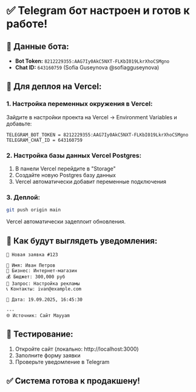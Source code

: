 # ✅ Telegram бот настроен и готов к работе!

## 🤖 Данные бота:
- **Bot Token:** `8212229355:AAG7Iy0AkC5NXT-FLKbI019LkrXhoCSMgno`
- **Chat ID:** `643160759` (Sofia Guseynova @sofiagguseynova)

## 🚀 Для деплоя на Vercel:

### 1. Настройка переменных окружения в Vercel:
Зайдите в настройки проекта на Vercel → Environment Variables и добавьте:

```
TELEGRAM_BOT_TOKEN = 8212229355:AAG7Iy0AkC5NXT-FLKbI019LkrXhoCSMgno
TELEGRAM_CHAT_ID = 643160759
```

### 2. Настройка базы данных Vercel Postgres:
1. В панели Vercel перейдите в "Storage"
2. Создайте новую Postgres базу данных
3. Vercel автоматически добавит переменные подключения

### 3. Деплой:
```bash
git push origin main
```
Vercel автоматически задеплоит обновления.

## 📱 Как будут выглядеть уведомления:

```
🎯 Новая заявка #123

👤 Имя: Иван Петров
🏢 Бизнес: Интернет-магазин
💰 Бюджет: 300,000 руб
📝 Запрос: Настройка рекламы
📞 Контакты: ivan@example.com

📅 Дата: 19.09.2025, 16:45:30

---
🌐 Источник: Сайт Mayyam
```

## 🧪 Тестирование:
1. Откройте сайт (локально: http://localhost:3000)
2. Заполните форму заявки
3. Проверьте уведомление в Telegram

## ✅ Система готова к продакшену!
